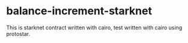# balance-increment-starknet

This is starknet contract written with cairo, test written with cairo using protostar.
